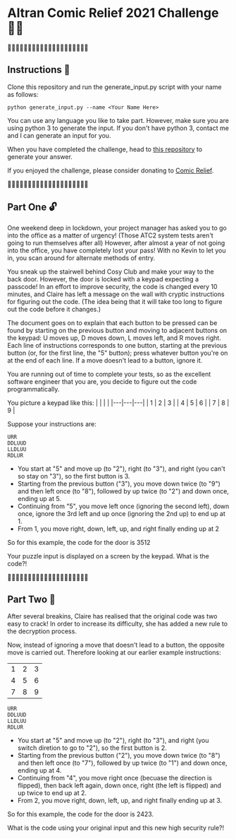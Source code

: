 # Altran Comic Relief 2021 Challenge 🔴👃

🔴🔴🔴🔴🔴🔴🔴🔴🔴🔴👃👃👃👃👃👃👃👃👃👃

## Instructions 🐍

Clone this repository and run the generate_input.py script with your name as follows:

```
python generate_input.py --name <Your Name Here>
```

You can use any language you like to take part. However, make sure you are using python 3 to generate the input. If you don't have python 3, contact me and I can generate an input for you.

When you have completed the challenge, head to [this repository](https://github.com/rej696/altran-rednoseday-2021-answers) to generate your answer.

If you enjoyed the challenge, please consider donating to [Comic Relief](https://www.comicrelief.com/).

👃👃👃👃👃🔴🔴🔴🔴🔴👃👃👃👃👃🔴🔴🔴🔴🔴

## Part One 🔓

One weekend deep in lockdown, your project manager has asked you to go into the office as a matter of urgency! (Those ATC2 system tests aren't going to run themselves after all) However, after almost a year of not going into the office, you have completely lost your pass! With no Kevin to let you in, you scan around for alternate methods of entry.

You sneak up the stairwell behind Cosy Club and make your way to the back door. However, the door is locked with a keypad expecting a passcode! In an effort to improve security, the code is changed every 10 minutes, and Claire has left a message on the wall with cryptic instructions for figuring out the code. (The idea being that it will take too long to figure out the code before it changes.)

The document goes on to explain that each button to be pressed can be found by starting on the previous button and moving to adjacent buttons on the keypad: U moves up, D moves down, L moves left, and R moves right. Each line of instructions corresponds to one button, starting at the previous button (or, for the first line, the "5" button); press whatever button you're on at the end of each line. If a move doesn't lead to a button, ignore it.

You are running out of time to complete your tests, so as the excellent software engineer that you are, you decide to figure out the code programmatically.

You picture a keypad like this:
| | | |
|---|---|---|
| 1 | 2 | 3 |
| 4 | 5 | 6 |
| 7 | 8 | 9 |

Suppose your instructions are:
```
URR
DDLUUD
LLDLUU
RDLUR
```

- You start at "5" and move up (to "2"), right (to "3"), and right (you can't so stay on "3"), so the first button is 3.
- Starting from the previous button ("3"), you move down twice (to "9") and then left once (to "8"), followed by up twice (to "2") and down once, ending up at 5.
- Continuing from "5", you move left once (ignoring the second left), down once, ignore the 3rd left and up once (ignoring the 2nd up) to end up at 1.
- From 1, you move right, down, left, up, and right finally ending up at 2

So for this example, the code for the door is 3512

Your puzzle input is displayed on a screen by the keypad. What is the code?!

👃👃👃👃👃👃👃👃👃👃🔴🔴🔴🔴🔴🔴🔴🔴🔴🔴

## Part Two 🔐

After several breakins, Claire has realised that the original code was two easy to crack! In order to increase its difficulty, she has added a new rule to the decryption process.

Now, instead of ignoring a move that doesn't lead to a button, the opposite move is carried out. Therefore looking at our earlier example instructions:

| | | |
|---|---|---|
| 1 | 2 | 3 |
| 4 | 5 | 6 |
| 7 | 8 | 9 |

```
URR
DDLUUD
LLDLUU
RDLUR
```

- You start at "5" and move up (to "2"), right (to "3"), and right (you switch diretion to go to "2"), so the first button is 2.
- Starting from the previous button ("2"), you move down twice (to "8") and then left once (to "7"), followed by up twice (to "1") and down once, ending up at 4.
- Continuing from "4", you move right once (becuase the direction is flipped), then back left again, down once, right (the left is flipped) and up twice to end up at 2.
- From 2, you move right, down, left, up, and right finally ending up at 3.

So for this example, the code for the door is 2423.

What is the code using your original input and this new high security rule?!

